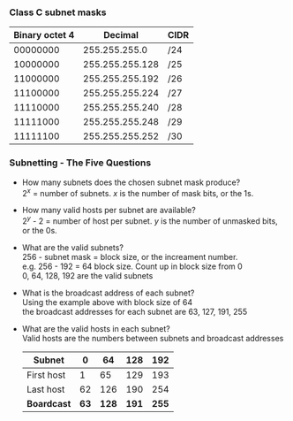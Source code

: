 ### Class C subnet masks

|Binary octet 4|Decimal|CIDR|
|-|-|-|
|00000000|255.255.255.0|/24|
|10000000|255.255.255.128|/25|
|11000000|255.255.255.192|/26|
|11100000|255.255.255.224|/27|
|11110000|255.255.255.240|/28|
|11111000|255.255.255.248|/29|
|11111100|255.255.255.252|/30|

### Subnetting - The Five Questions

- How many subnets does the chosen subnet mask produce?  
    2<sup>*x*</sup> = number of subnets. *x* is the number of mask bits, or the 1s.  

- How many valid hosts per subnet are available?  
    2<sup>*y*</sup> - 2 = number of host per subnet. *y* is the number of unmasked bits, or the 0s.  

- What are the valid subnets?  
    256 - subnet mask = block size, or the increament number.  
    e.g. 256 - 192 = 64 block size. Count up in block size from 0  
    0, 64, 128, 192 are the valid subnets  

- What is the broadcast address of each subnet?  
    Using the example above with block size of 64   
    the broadcast addresses for each subnet are 63, 127, 191, 255  

- What are the valid hosts in each subnet?  
    Valid hosts are the numbers between subnets and broadcast addresses  
    
    |Subnet|0|64|128|192|
    |-|-|-|-|-|
    |First host|1|65|129|193|
    |Last host|62|126|190|254|
    |**Boardcast**|**63**|**128**|**191**|**255**|


